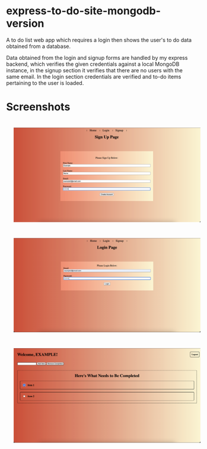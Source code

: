 # express-to-do-site-mongodb-version
A to do list web app which requires a login then shows the user's to do data obtained from a database.

Data obtained from the login and signup forms are handled by my express backend, which verifies the given credentials against a local MongoDB instance, in the signup section it verifies that there are no users with the same email. In the login section credentials are verified and to-do items pertaining to the user is loaded.

Screenshots
============
<img src="screenshots/signup-screen.png" style="margin:20px;">
<img src="screenshots/login-screen.png" style="margin:20px;">
<img src="screenshots/main-screen.png" style="margin:20px;">
